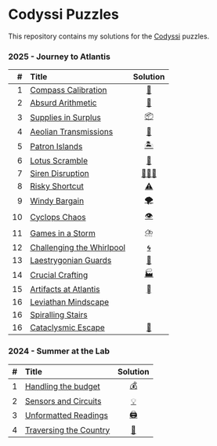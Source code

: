 # Codyssi Puzzles

This repository contains my solutions for the [Codyssi](https://www.codyssi.com/home_page) puzzles.

### 2025 - Journey to Atlantis
| # | Title                                                                       | Solution                                                                                        |
|--:|:----------------------------------------------------------------------------|:----------------------------------------------------------------------------------------------: |
| 1 | [Compass Calibration          ](https://www.codyssi.com/view_problem_5?)    | [🧭](https://github.com/baptistecottier/other_puzzles/blob/main/puzzles/codyssi/events/year_2025/day_01/solver_01.py) | 
| 2 | [Absurd Arithmetic            ](https://www.codyssi.com/view_problem_6?)    | [🧮](https://github.com/baptistecottier/other_puzzles/blob/main/puzzles/codyssi/events/year_2025/day_02/solver_02.py) | 
| 3 | [Supplies in Surplus          ](https://www.codyssi.com/view_problem_7?)    | [📦](https://github.com/baptistecottier/other_puzzles/blob/main/puzzles/codyssi/events/year_2025/day_03/solver_03.py) | 
| 4 | [Aeolian Transmissions        ](https://www.codyssi.com/view_problem_8?)    | [📡](https://github.com/baptistecottier/other_puzzles/blob/main/puzzles/codyssi/events/year_2025/day_04/solver_04.py) | 
| 5 | [Patron Islands               ](https://www.codyssi.com/view_problem_9?)    | [🏝️](https://github.com/baptistecottier/other_puzzles/blob/main/puzzles/codyssi/events/year_2025/day_05/solver_05.py) | 
| 6 | [Lotus Scramble               ](https://www.codyssi.com/view_problem_10?)   | [🪷](https://github.com/baptistecottier/other_puzzles/blob/main/puzzles/codyssi/events/year_2025/day_06/solver_06.py) | 
| 7 | [Siren Disruption             ](https://www.codyssi.com/view_problem_11?)   | [🧜🏻‍♀️](https://github.com/baptistecottier/other_puzzles/blob/main/puzzles/codyssi/events/year_2025/day_07/solver_07.py) | 
| 8 | [Risky Shortcut               ](https://www.codyssi.com/view_problem_12?)   | [⚠️](https://github.com/baptistecottier/other_puzzles/blob/main/puzzles/codyssi/events/year_2025/day_08/solver_08.py) | 
| 9 | [Windy Bargain                ](https://www.codyssi.com/view_problem_13?)   | [🌪️](https://github.com/baptistecottier/other_puzzles/blob/main/puzzles/codyssi/events/year_2025/day_09/solver_09.py) | 
| 10 | [Cyclops Chaos               ](https://www.codyssi.com/view_problem_14?)   | [👁️](https://github.com/baptistecottier/other_puzzles/blob/main/puzzles/codyssi/events/year_2025/day_10/solver_10.py) | 
| 11 | [Games in a Storm            ](https://www.codyssi.com/view_problem_15?)   | [⛈️](https://github.com/baptistecottier/other_puzzles/blob/main/puzzles/codyssi/events/year_2025/day_11/solver_11.py) | 
| 12 | [Challenging the Whirlpool   ](https://www.codyssi.com/view_problem_16?)   | [🌀](https://github.com/baptistecottier/other_puzzles/blob/main/puzzles/codyssi/events/year_2025/day_12/solver_12.py) | 
| 13 | [Laestrygonian Guards        ](https://www.codyssi.com/view_problem_17?)   | [👻](https://github.com/baptistecottier/other_puzzles/blob/main/puzzles/codyssi/events/year_2025/day_13/solver_13.py) | 
| 14 | [Crucial Crafting            ](https://www.codyssi.com/view_problem_18?)   | [🏭](https://github.com/baptistecottier/other_puzzles/blob/main/puzzles/codyssi/events/year_2025/day_14/solver_14.py) | 
| 15 | [Artifacts at Atlantis       ](https://www.codyssi.com/view_problem_19?)   | [🪾](https://github.com/baptistecottier/other_puzzles/blob/main/puzzles/codyssi/events/year_2025/day_15/solver_15.py) | 
| 16 | [Leviathan Mindscape         ](https://www.codyssi.com/view_problem_20?)   | | 
| 16 | [Spiralling Stairs           ](https://www.codyssi.com/view_problem_21?)   | | 
| 16 | [Cataclysmic Escape          ](https://www.codyssi.com/view_problem_22?)   | [🐲](https://github.com/baptistecottier/other_puzzles/blob/main/puzzles/codyssi/events/year_2025/day_18/solver_18.py) | 


### 2024 - Summer at the Lab
| # | Title                                                                   | Solution                                                                                                              |
|--:|:------------------------------------------------------------------------|:----------------------------------------------------------------------------------------------:                       |
| 1 | [Handling the budget      ](https://www.codyssi.com/view_problem_1?)    | [💰](https://github.com/baptistecottier/other_puzzles/blob/main/puzzles/codyssi/events/year_2024/day_01/solver_01.py) |
| 2 | [Sensors and Circuits     ](https://www.codyssi.com/view_problem_2?)    | [💡](https://github.com/baptistecottier/other_puzzles/blob/main/puzzles/codyssi/events/year_2024/day_02/solver_02.py) |
| 3 | [Unformatted Readings     ](https://www.codyssi.com/view_problem_3?)    | [🖨️](https://github.com/baptistecottier/other_puzzles/blob/main/puzzles/codyssi/events/year_2024/day_03/solver_03.py) |
| 4 | [Traversing the Country   ](https://www.codyssi.com/view_problem_4?)    | [🎒](https://github.com/baptistecottier/other_puzzles/blob/main/puzzles/codyssi/events/year_2024/day_04/solver_04.py) |
